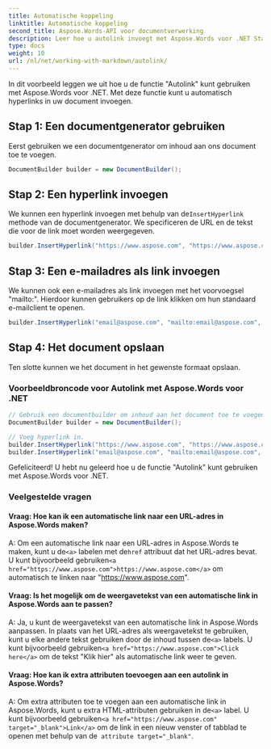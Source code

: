 ```yaml
---
title: Automatische koppeling
linktitle: Automatische koppeling
second_title: Aspose.Words-API voor documentverwerking
description: Leer hoe u autolink invoegt met Aspose.Words voor .NET Stapsgewijze handleiding.
type: docs
weight: 10
url: /nl/net/working-with-markdown/autolink/
---
```


In dit voorbeeld leggen we uit hoe u de functie "Autolink" kunt gebruiken met Aspose.Words voor .NET. Met deze functie kunt u automatisch hyperlinks in uw document invoegen.

## Stap 1: Een documentgenerator gebruiken

Eerst gebruiken we een documentgenerator om inhoud aan ons document toe te voegen.

```csharp
DocumentBuilder builder = new DocumentBuilder();
```

## Stap 2: Een hyperlink invoegen

 We kunnen een hyperlink invoegen met behulp van de`InsertHyperlink` methode van de documentgenerator. We specificeren de URL en de tekst die voor de link moet worden weergegeven.

```csharp
builder.InsertHyperlink("https://www.aspose.com", "https://www.aspose.com", false);
```

## Stap 3: Een e-mailadres als link invoegen

We kunnen ook een e-mailadres als link invoegen met het voorvoegsel "mailto:". Hierdoor kunnen gebruikers op de link klikken om hun standaard e-mailclient te openen.

```csharp
builder.InsertHyperlink("email@aspose.com", "mailto:email@aspose.com", false);
```

## Stap 4: Het document opslaan

Ten slotte kunnen we het document in het gewenste formaat opslaan.

### Voorbeeldbroncode voor Autolink met Aspose.Words voor .NET


```csharp
// Gebruik een documentbuilder om inhoud aan het document toe te voegen.
DocumentBuilder builder = new DocumentBuilder();

// Voeg hyperlink in.
builder.InsertHyperlink("https://www.aspose.com", "https://www.aspose.com", false);
builder.InsertHyperlink("email@aspose.com", "mailto:email@aspose.com", false);
```


Gefeliciteerd! U hebt nu geleerd hoe u de functie "Autolink" kunt gebruiken met Aspose.Words voor .NET.


### Veelgestelde vragen

#### Vraag: Hoe kan ik een automatische link naar een URL-adres in Aspose.Words maken?

 A: Om een automatische link naar een URL-adres in Aspose.Words te maken, kunt u de`<a>` labelen met de`href` attribuut dat het URL-adres bevat. U kunt bijvoorbeeld gebruiken`<a href="https://www.aspose.com">https://www.aspose.com</a>` om automatisch te linken naar "https://www.aspose.com".

#### Vraag: Is het mogelijk om de weergavetekst van een automatische link in Aspose.Words aan te passen?

 A: Ja, u kunt de weergavetekst van een automatische link in Aspose.Words aanpassen. In plaats van het URL-adres als weergavetekst te gebruiken, kunt u elke andere tekst gebruiken door de inhoud tussen de`<a>` labels. U kunt bijvoorbeeld gebruiken`<a href="https://www.aspose.com">Click here</a>` om de tekst "Klik hier" als automatische link weer te geven.

#### Vraag: Hoe kan ik extra attributen toevoegen aan een autolink in Aspose.Words?

A: Om extra attributen toe te voegen aan een automatische link in Aspose.Words, kunt u extra HTML-attributen gebruiken in de`<a>` label. U kunt bijvoorbeeld gebruiken`<a href="https://www.aspose.com" target="_blank">Link</a>` om de link in een nieuw venster of tabblad te openen met behulp van de` attribute target="_blank"`.
